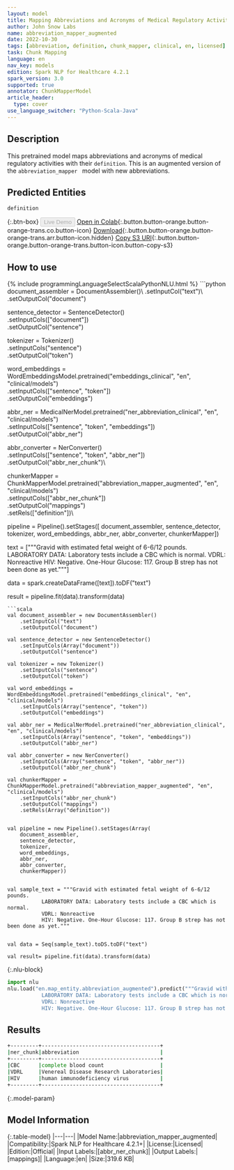 ```yaml
---
layout: model
title: Mapping Abbreviations and Acronyms of Medical Regulatory Activities with Their Definitions (Augmented)
author: John Snow Labs
name: abbreviation_mapper_augmented
date: 2022-10-30
tags: [abbreviation, definition, chunk_mapper, clinical, en, licensed]
task: Chunk Mapping
language: en
nav_key: models
edition: Spark NLP for Healthcare 4.2.1
spark_version: 3.0
supported: true
annotator: ChunkMapperModel
article_header:
  type: cover
use_language_switcher: "Python-Scala-Java"
---
```


## Description

This pretrained model maps abbreviations and acronyms of medical regulatory activities with their `definition`. This is an augmented version of the `abbreviation_mapper ` model with new abbreviations.

## Predicted Entities

`definition`

{:.btn-box}
<button class="button button-orange" disabled>Live Demo</button>
[Open in Colab](https://colab.research.google.com/github/JohnSnowLabs/spark-nlp-workshop/blob/master/tutorials/Certification_Trainings/Healthcare/26.Chunk_Mapping.ipynb){:.button.button-orange.button-orange-trans.co.button-icon}
[Download](https://s3.amazonaws.com/auxdata.johnsnowlabs.com/clinical/models/abbreviation_mapper_augmented_en_4.2.1_3.0_1667127908106.zip){:.button.button-orange.button-orange-trans.arr.button-icon.hidden}
[Copy S3 URI](s3://auxdata.johnsnowlabs.com/clinical/models/abbreviation_mapper_augmented_en_4.2.1_3.0_1667127908106.zip){:.button.button-orange.button-orange-trans.button-icon.button-copy-s3}

## How to use



<div class="tabs-box" markdown="1">
{% include programmingLanguageSelectScalaPythonNLU.html %}
```python
document_assembler = DocumentAssembler()\
    .setInputCol("text")\
    .setOutputCol("document")

sentence_detector = SentenceDetector()\
    .setInputCols(["document"])\
    .setOutputCol("sentence")

tokenizer = Tokenizer()\
    .setInputCols("sentence")\
    .setOutputCol("token")

word_embeddings = WordEmbeddingsModel.pretrained("embeddings_clinical", "en", "clinical/models")\
    .setInputCols(["sentence", "token"])\
    .setOutputCol("embeddings")

abbr_ner = MedicalNerModel.pretrained("ner_abbreviation_clinical", "en", "clinical/models") \
    .setInputCols(["sentence", "token", "embeddings"]) \
    .setOutputCol("abbr_ner")

abbr_converter = NerConverter() \
    .setInputCols(["sentence", "token", "abbr_ner"]) \
    .setOutputCol("abbr_ner_chunk")\

chunkerMapper = ChunkMapperModel.pretrained("abbreviation_mapper_augmented", "en", "clinical/models")\
    .setInputCols(["abbr_ner_chunk"])\
    .setOutputCol("mappings")\
    .setRels(["definition"])\

pipeline = Pipeline().setStages([
    document_assembler,
    sentence_detector,
    tokenizer, 
    word_embeddings,
    abbr_ner, 
    abbr_converter, 
    chunkerMapper])


text = ["""Gravid with estimated fetal weight of 6-6/12 pounds.
           LABORATORY DATA: Laboratory tests include a CBC which is normal. 
           VDRL: Nonreactive
           HIV: Negative. One-Hour Glucose: 117. Group B strep has not been done as yet."""]

data = spark.createDataFrame([text]).toDF("text")

result = pipeline.fit(data).transform(data)
```
```scala
val document_assembler = new DocumentAssembler()
    .setInputCol("text")
    .setOutputCol("document")

val sentence_detector = new SentenceDetector()
    .setInputCols(Array("document"))
    .setOutputCol("sentence")

val tokenizer = new Tokenizer()
    .setInputCols("sentence")
    .setOutputCol("token")

val word_embeddings = WordEmbeddingsModel.pretrained("embeddings_clinical", "en", "clinical/models")
    .setInputCols(Array("sentence", "token"))
    .setOutputCol("embeddings")

val abbr_ner = MedicalNerModel.pretrained("ner_abbreviation_clinical", "en", "clinical/models") 
    .setInputCols(Array("sentence", "token", "embeddings")) 
    .setOutputCol("abbr_ner")

val abbr_converter = new NerConverter() 
    .setInputCols(Array("sentence", "token", "abbr_ner")) 
    .setOutputCol("abbr_ner_chunk")

val chunkerMapper = ChunkMapperModel.pretrained("abbreviation_mapper_augmented", "en", "clinical/models")
    .setInputCols("abbr_ner_chunk")
    .setOutputCol("mappings")
    .setRels(Array("definition"))


val pipeline = new Pipeline().setStages(Array(
    document_assembler,
    sentence_detector,
    tokenizer, 
    word_embeddings,
    abbr_ner, 
    abbr_converter, 
    chunkerMapper))


val sample_text = """Gravid with estimated fetal weight of 6-6/12 pounds.
           LABORATORY DATA: Laboratory tests include a CBC which is normal. 
           VDRL: Nonreactive
           HIV: Negative. One-Hour Glucose: 117. Group B strep has not been done as yet.""" 


val data = Seq(sample_text).toDS.toDF("text")

val result= pipeline.fit(data).transform(data)
```


{:.nlu-block}
```python
import nlu
nlu.load("en.map_entity.abbreviation_augmented").predict("""Gravid with estimated fetal weight of 6-6/12 pounds.
           LABORATORY DATA: Laboratory tests include a CBC which is normal. 
           VDRL: Nonreactive
           HIV: Negative. One-Hour Glucose: 117. Group B strep has not been done as yet.""")
```

</div>

## Results

```bash
+---------+--------------------------------------+
|ner_chunk|abbreviation                          |
+---------+--------------------------------------+
|CBC      |complete blood count                  |
|VDRL     |Venereal Disease Research Laboratories|
|HIV      |human immunodeficiency virus          |
+---------+--------------------------------------+
```

{:.model-param}
## Model Information

{:.table-model}
|---|---|
|Model Name:|abbreviation_mapper_augmented|
|Compatibility:|Spark NLP for Healthcare 4.2.1+|
|License:|Licensed|
|Edition:|Official|
|Input Labels:|[abbr_ner_chunk]|
|Output Labels:|[mappings]|
|Language:|en|
|Size:|319.6 KB|